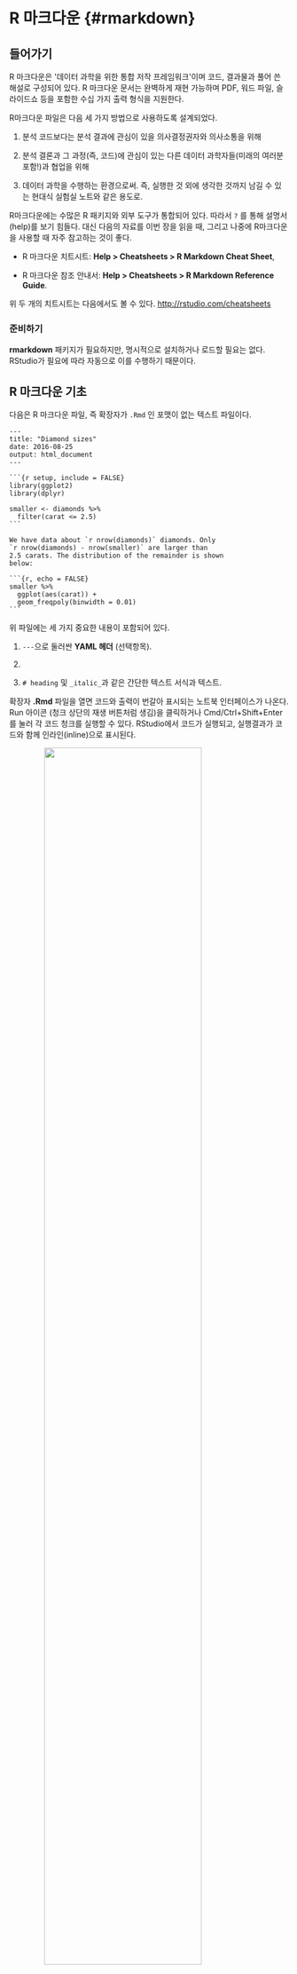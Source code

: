 
# R 마크다운 {#rmarkdown}

## 들어가기

R 마크다운은 '데이터 과학을 위한 통합 저작 프레임워크'이며 코드, 결과물과 풀어 쓴 해설로 구성되어 있다. R 마크다운 문서는 완벽하게 재현 가능하며 PDF, 워드 파일, 슬라이드쇼 등을 포함한 수십 가지 출력 형식을 지원한다. 

R마크다운 파일은 다음 세 가지 방법으로 사용하도록 설계되었다. 

1. 분석 코드보다는 분석 결과에 관심이 있을 의사결정권자와 의사소통을 위해 

1. 분석 결론과 그 과정(즉, 코드)에 관심이 있는 다른 데이터 과학자들(미래의 여러분 포함!)과 협업을 위해 

1. 데이터 과학을 수행하는 환경으로써. 즉, 실행한 것 외에 생각한 것까지 남길 수 있는 현대식 실험실 노트와 같은 용도로. 

R마크다운에는 수많은 R 패키지와 외부 도구가 통합되어 있다. 따라서 `?` 를 통해 설명서(help)를 보기 힘들다. 대신 다음의 자료를 이번 장을 읽을 때, 그리고 나중에 R마크다운을 사용할 때 자주 참고하는 것이 좋다. 

*   R 마크다운 치트시트: __Help > Cheatsheets > R Markdown Cheat Sheet__,

*   R 마크다운 참조 안내서: __Help > Cheatsheets > R Markdown Reference 
    Guide__.

위 두 개의 치트시트는 다음에서도 볼 수 있다. <http://rstudio.com/cheatsheets> 

### 준비하기

__rmarkdown__ 패키지가 필요하지만, 명시적으로 설치하거나 로드할 필요는 없다. RStudio가 필요에 따라 자동으로 이를 수행하기 때문이다.  



## R 마크다운 기초

다음은 R 마크다운 파일, 즉 확장자가 `.Rmd` 인 포맷이 없는 텍스트 파일이다.  


````
---
title: "Diamond sizes"
date: 2016-08-25
output: html_document
---

```{r setup, include = FALSE}
library(ggplot2)
library(dplyr)

smaller <- diamonds %>% 
  filter(carat <= 2.5)
```

We have data about `r nrow(diamonds)` diamonds. Only 
`r nrow(diamonds) - nrow(smaller)` are larger than
2.5 carats. The distribution of the remainder is shown
below:

```{r, echo = FALSE}
smaller %>% 
  ggplot(aes(carat)) + 
  geom_freqpoly(binwidth = 0.01)
```
````
 

위 파일에는 세 가지 중요한 내용이 포함되어 있다. 

1. `---`으로 둘러싼 __YAML 헤더__ (선택항목). 

1. ````` 으로 둘러싼 R 코드 청크 (코드묶음, Chunk). 

1. `# heading` 및 `_italic_`과 같은 간단한 텍스트 서식과 텍스트. 

확장자 __.Rmd__ 파일을 열면 코드와 출력이 번갈아 표시되는 노트북 인터페이스가 나온다. Run 아이콘 (청크 상단의 재생 버튼처럼 생김)을 클릭하거나 Cmd/Ctrl+Shift+Enter를 눌러 각 코드 청크를 실행할 수 있다. RStudio에서 코드가 실행되고, 실행결과가 코드와 함께 인라인(inline)으로 표시된다. 

<img src="rmarkdown/diamond-sizes-notebook.png" width="75%" style="display: block; margin: auto;" />

텍스트, 코드 및 실행 결과 모두가 포함된 최종 보고서를 작성하려면 ’Knit’을 클릭하거나 Cmd/Ctrl-Shift-K를 입력하면 된다. 혹은 `rmarkdown::render("1-example.Rmd")`으로 프로그램화할 수도 있다. 이렇게 하면 뷰어 창에 보고서가 나타나고, 다른 사용자와 공유할 수 있는 온전한 HTML 파일이 만들어진다. 

<img src="rmarkdown/diamond-sizes-report.png" width="75%" style="display: block; margin: auto;" />
 
문서를 니트(knit) 하면 R마크다운은 .Rmd 파일을 [__knitr__](http://yihui.name/knitr/), 로 보내는데, __knitr__는 모든 코드 청크를 실행하고 코드와 그 출력을 포함하는 새로운 마크다운 문서(.md)를 생성한다.<옮긴이 주: 이 책에서 ‘니트하다’는 이런 과정을 의미한다> 이렇게 생성된 마크다운 파일은 이후 [__pandoc__]<http://pandoc.org/>이 처리하는데, pandoc은 완성 파일을 생성하는 역할을 한다. 이와 같이 작업이 두 단계로 나누어져서, 다양한 출력 형식을 만들 수 있다는 장점이 있다. [R markdown formats]에서 이를 배우도록 하겠다. 

<img src="images/RMarkdownFlow.png" width="75%" style="display: block; margin: auto;" />

이제 .Rmd 파일을 만들어보자. 메뉴 모음에서 *File > New File > R Markdown ...* 을 선택하라. RStudio는 파일에 콘텐츠를 미리 채우는 마법사를 실행시키는데, 이 컨텐츠들은 R마크다운의 주요 기능이 어떻게 작동하는지를 보여준다. 

다음 섹션에서는 R마크다운 문서의 세 가지 구성요소인 마크다운 텍스트, 코드 청크 및 YAML 헤더에 대해 자세히 설명한다.

### 연습문제

1. _File > New File > R Notebook_ 을 클릭하여 새 노트북을 생성하라. 안내문을 읽어보라. 청크 실행을 연습하라. 코드를 수정하고 재실행하고 수정된 출력을 볼 수 있는지 확인하라. 

1. _File > New File > R Markdown..._ 을 클릭하여 새로운 R마크다운 문서를 생성하라. 해당 버튼을 클릭하여 문서를 니트하라. 적절한 키보드 단축키를 사용하여 니트하라. 입력을 수정하고 출력 변경을 볼 수 있는지 확인하라. 

1. 위에서 만든 R 노트북 및 R마크다운 파일을 비교∙대조하라. 출력은 얼마나 비슷한가? 어떻게 다른가? 입력은 얼마나 비슷한가? 어떻게 다른가? YAML 헤더를 서로 다른 것으로 복사하면 어떻게 되는가? 

1. 새로운 R마크다운 문서를 HTML, PDF 및 워드의 세 가지 기본 제공 형식으로 만들어라. 세 문서를 각각 니트하라. 출력은 어떻게 다른가? 입력값은 어떻게 다른가? (PDF 출력물을 만들기 위해 LaTeX을 설치해야 할 수도 있다 – 이 경우 설치할 것인지 RStudio가 물어볼 것이다.) 

## 마크다운으로 텍스트 서식 지정하기

확장자 __.Rmd__ 파일 내부의 문장은 마크다운 문법으로 작성되는데, 이는 일반 텍스트 파일의 형식을 지정하기 위한 간단한 규칙이다. 마크다운은 읽고 쓰기 쉽도록 설계되었다. 또한 배우기도 쉽다. 다음의 가이드는 R마크다운에서도 실행되는 마크다운의 소폭 확장 버전인 Pandoc 마크다운을 사용하는 방법을 보여준다. 


```
Text formatting 
------------------------------------------------------------

*italic*  or _italic_
**bold**   __bold__
`code`
superscript^2^ and subscript~2~

Headings
------------------------------------------------------------

# 1st Level Header

## 2nd Level Header

### 3rd Level Header

Lists
------------------------------------------------------------

*   Bulleted list item 1

*   Item 2

    * Item 2a

    * Item 2b

1.  Numbered list item 1

1.  Item 2. The numbers are incremented automatically in the output.

Links and images
------------------------------------------------------------

<http://example.com>

[linked phrase](http://example.com)

![optional caption text](path/to/img.png)

Tables 
------------------------------------------------------------

First Header  | Second Header
------------- | -------------
Content Cell  | Content Cell
Content Cell  | Content Cell
```

이것들을 익히는 가장 좋은 방법은 한 번 만들어 보는 것이다. 며칠이 걸리겠지만, 곧 익숙해질 것이며, 일부러 생각해 낼 필요도 없게 될 것이다. 잊어버린 경우 *Help > Markdown Quick Reference*를 사용하여 편리한 참조 시트를 찾아볼 수 있다. 

### 연습문제

1. 배운 것을 실습하기 위해 이력서를 간단하게 작성하라. 제목은 여러분의 이름이어야 하며, (적어도) 학력사항이나 경력사항 헤더가 포함되어야 한다. 각 절에는 글머리 목록으로 경력사항∙학위가 포함되어야 한다. 연도는 굵게 강조하라. 

1.    R 마크다운 빠른 참조를 사용하여 다음을 수행하는 방법을 파악하라.  
    1. 각주를 추가. 
    1. 가로 실선을 추가.  
    1. 블록 인용을 추가. 

1. 다음 사이트 <https://github.com/hadley/r4ds/tree/master/rmarkdown>에서 `diamond-sizes.Rmd`의 내용물을 로컬 R 마크다운 문서에 복사-붙여넣기하라. 이 문서를 실행할 수 있는지 확인 후, 가장 눈에 띄는 특징을 빈도 다각형 뒤에 텍스트로 추가하라. 


## 코드 청크

R마크다운 문서에서 코드를 실행하려면 청크를 삽입해야 한다. 세 가지 방법이 있다. 

1.    키보드 단축키 Cmd/Ctrl+Alt+I 

1.    편집기 툴바의 ’Insert’ 버튼 아이콘 

1.    청크 구분 기호 ` ```{r} ` 과 ` ``` ` 를 수동으로 타이핑 

물론 키보드 단축키를 외울 것을 추천한다. 결국에는 많은 시간을 절약해줄 것이다! 

코드를 실행하기 위해, 앞에서 배워서 아마 지금쯤이면 애용하고 있을, 키보드 단축키 Cmd/Ctrl+Enter를 계속 이용해도 된다. 그러나 새로운 키보드 단축키인 Cmd/Ctrl+Shift+Enter 를 사용하여 청크의 모든 코드를 실행할 수 있다. 청크를 함수라고 생각하라. 청크는 상대적으로 자립(self-contained) 해야 하며 단일 작업에 중점을 두어야 한다. 

다음 절에서는 ````{r`, 그 뒤에 옵션인 청크 이름, 그 뒤에 쉼표로 구분된 옵션, 그 뒤에 `}`로 구성된 청크 헤더를 설명한다. 그 다음에는 R 코드가 위치하고, 최종 `````으로 청크 끝을 표시한다. 


### 청크 이름

다음과 같이 청크에 옵션으로 이름을 줄 수 있다. ```` ```{r 청크이름} ````. 청크 이름을 사용하는 것은 세 가지 이점이 있다. 

1.    스크립트 편집기의 왼쪽 하단에 있는 드롭 다운 코드 탐색기를 사용하여 특정 청크로 쉽게 옮겨갈 수 있다. 

    <img src="screenshots/rmarkdown-chunk-nav.png" width="30%" style="display: block; margin: auto;" />

1. 청크에 의해 생성된 그래프가 유용한 이름을 갖게 되어, 다른 곳에서 쉽게 사용할 수 있다. [기타 중요한 옵션]에서 이에 대해 자세히 다룰 것이다. 

1.  캐시된 청크 네트워크를 설정해서, 실행할 때마다 오래 걸리는 계산이 재수행되는 것을 피할 수 있다. 자세한 내용은 곧 나온다. 

특별한 동작을 하게 하는 청크 이름이 하나 있는데 바로 `setup`이다. 노트북 모드에 있을 때 setup 이름을 가진 청크는 다른 코드가 실행되기 전에 자동으로 한 번 실행된다. 

### 청크 옵션

청크 헤더의 인수 중 하나인 __options__를 사용하면 출력을 사용자 정의할 수 있다. knitr에는 코드 청크를 사용자 정의하는 데 사용하는 옵션이 60여 개나 있다. 여기에서는 자주 사용되는 중요한 청크 옵션들에 대해 다룬다. 전체 목록은 <http://yihui.name/knitr/options/>에서 볼 수 있다. 

코드 블록의 실행 여부와 완성된 보고서에 삽입되는 결과 선택을 제어하는 옵션들이 가장 중요하다. 

1.    `eval = FALSE`를 하면 코드가 실행(evaluate)되는 것이 방지된다(물론 코드가 실행되지 않으면 결과도 생성되지 않는다). 이것은 예제 코드를 표시하거나, 각 행마다 주석 처리하지 않고 큰 코드 블록을 비활성화하는 데 유용하다. 

1.    `include = FALSE` 를 하면 코드는 실행하지만 코드나 결과가 최종 문서에 표시되지 않는다. 설정 코드에 이를 사용하면 보고서가 복잡해지지 않는다. 

1.    `echo = FALSE`를 사용하면 완성된 파일에 코드는 보이지 않지만, 결과는 보인다. R코드를 보고 싶지 않은 사람들을 대상으로 한 보고서를 작성할 때 이것을 사용하라. 

1.    `message = FALSE` 또는`warning = FALSE `를 하면 메시지나 경고가 완성된 파일에 나타나지 않는다. 

1.    `results = 'hide'`를 하면 출력이 보이지 않고, `fig.show = 'hide'`를 하면 플롯이 보이지 않는다. 

1.    `error = TRUE`를 하면 코드가 오류를 반환하더라도 렌더링이 계속된다. 보고서의 최종 버전에 이것이 포함되는 경우는 거의 없겠지만 .Rmd 내에서 수행되는 작업을 정확하게 디버깅해야 하는 경우 매우 유용할 수 있다. R을 교육하거나 의도적으로 오류를 포함하려는 경우에도 유용하다. 기본값인 `error = FALSE`에서는 문서에 오류가 하나라도 있으면 니트가 성공적으로 작동하지 않는다. 

다음 표에는 각 옵션의 출력 유형이 제약하는 항목이 요약되어 있다. 

Option             | Run code | Show code | Output | Plots | Messages | Warnings 
-------------------|----------|-----------|--------|-------|----------|---------
`eval = FALSE`     | -        |           | -      | -     | -        | -
`include = FALSE`  |          | -         | -      | -     | -        | -
`echo = FALSE`     |          | -         |        |       |          |
`results = "hide"` |          |           | -      |       |          | 
`fig.show = "hide"`|          |           |        | -     |          |
`message = FALSE`  |          |           |        |       | -        |
`warning = FALSE`  |          |           |        |       |          | -


### 표

기본적으로 R 마크다운은 콘솔에서 보이는 대로 데이터프레임과 행렬을 인쇄한다. 


```r
mtcars[1:5, ]
#>                    mpg cyl disp  hp drat   wt qsec vs am gear carb
#> Mazda RX4         21.0   6  160 110 3.90 2.62 16.5  0  1    4    4
#> Mazda RX4 Wag     21.0   6  160 110 3.90 2.88 17.0  0  1    4    4
#> Datsun 710        22.8   4  108  93 3.85 2.32 18.6  1  1    4    1
#> Hornet 4 Drive    21.4   6  258 110 3.08 3.21 19.4  1  0    3    1
#> Hornet Sportabout 18.7   8  360 175 3.15 3.44 17.0  0  0    3    2
```

추가 서식으로 데이터를 표시하려면 `knitr::kable` 함수를 사용하면 된다. 표 \@ref(tab:kable)는 다음 코드로 생성되었다. 


```r
knitr::kable(
  mtcars[1:5, ], 
  caption = "A knitr kable."
)
```



Table: (\#tab:kable)A knitr kable.

                      mpg   cyl   disp    hp   drat     wt   qsec   vs   am   gear   carb
------------------  -----  ----  -----  ----  -----  -----  -----  ---  ---  -----  -----
Mazda RX4            21.0     6    160   110   3.90   2.62   16.5    0    1      4      4
Mazda RX4 Wag        21.0     6    160   110   3.90   2.88   17.0    0    1      4      4
Datsun 710           22.8     4    108    93   3.85   2.32   18.6    1    1      4      1
Hornet 4 Drive       21.4     6    258   110   3.08   3.21   19.4    1    0      3      1
Hornet Sportabout    18.7     8    360   175   3.15   3.44   17.0    0    0      3      2

표를 사용자 정의할 수 있는 다른 방법을 보려면 `?knitr::kable`를 통해 설명서를 읽어라. 더 자세한 사용자 정의를 원한다면 __xtable__, __stargazer__, __pander__, __tables__, __ascii__ 패키지를 고려하라. 각각에는 R 코드로 서식화된 표를 반환하는 도구들이 있다. 

또한 그림 삽입 방식을 제어하는 옵션이 풍부하게 있다. [플롯 저장하기]에서 이것들에 대해 배울 것이다. 

  
### 캐싱

Normally, each knit of a document starts from a completely clean slate. This is great for reproducibility, because it ensures that you've captured every important computation in code. However, it can be painful if you have some computations that take a long time. The solution is `cache = TRUE`. When set, this will save the output of the chunk to a specially named file on disk. On subsequent runs, knitr will check to see if the code has changed, and if it hasn't, it will reuse the cached results.

The caching system must be used with care, because by default it is based on the code only, not its dependencies. For example, here the `processed_data` chunk depends on the `raw_data` chunk:

    ```{r raw_data}
    rawdata <- readr::read_csv("a_very_large_file.csv")
    ```
    
    ```{r processed_data, cache = TRUE}
    processed_data <- rawdata %>% 
      filter(!is.na(import_var)) %>% 
      mutate(new_variable = complicated_transformation(x, y, z))
    ```

Caching the `processed_data` chunk means that it will get re-run if the dplyr pipeline is changed, but it won't get rerun if the `read_csv()` call changes. You can avoid that problem with the `dependson` chunk option:

    ```{r processed_data, cache = TRUE, dependson = "raw_data"}
    processed_data <- rawdata %>% 
      filter(!is.na(import_var)) %>% 
      mutate(new_variable = complicated_transformation(x, y, z))
    ```

`dependson` should contain a character vector of *every* chunk that the cached chunk depends on. Knitr will update the results for the cached chunk whenever it detects that one of its dependencies have changed.

Note that the chunks won't update if `a_very_large_file.csv` changes, because knitr caching only tracks changes within the `.Rmd` file. If you want to also track changes to that file you can use the `cache.extra` option. This is an arbitrary R expression that will invalidate the cache whenever it changes. A good function to use is `file.info()`: it returns a bunch of information about the file including when it was last modified. Then you can write:

    ```{r raw_data, cache.extra = file.info("a_very_large_file.csv")}
    rawdata <- readr::read_csv("a_very_large_file.csv")
    ```

As your caching strategies get progressively more complicated, it's a good idea to regularly clear out all your caches with `knitr::clean_cache()`.

I've used the advice of [David Robinson](https://twitter.com/drob/status/738786604731490304) to name these chunks: each chunk is named after the primary object that it creates. This makes it easier to understand the `dependson` specification.

### 전역 옵션

__knitr__로 작업하다 보면 일부 기본 청크 옵션은 필요에 맞지 않아 변경하고자 할 것이다. 코드 청크에서 `knitr::opts_chunk$set()`을 호출하면 된다. 예를 들어 책과 튜토리얼을 작성할 때 나는 다음과 같이 설정한다. 


```r
knitr::opts_chunk$set(
  comment = "#>",
  collapse = TRUE
)
```

이는 내가 선호하는 주석 형식을 사용하고 코드와 출력이 밀접하게 붙어있게 하는 설정이다. 반면에 보고서를 준비하고 있다면 다음과 같이 설정할 수 있다. 


```r
knitr::opts_chunk$set(
  echo = FALSE
)
```

이는 기본값으로 코드를 숨기며, 표시하도록 의도적으로 선택(`echo = TRUE`)한 청크만 보여주는 설정이다. `message = FALSE` 및 `warning = FALSE` 설정도 생각해볼 수 있으나, 이 경우 최종 문서에서 아무 메시지도 볼 수 없기 때문에 디버깅이 더 어려워진다. 

### Inline code

There is one other way to embed R code into an R Markdown document: directly into the text, with:  `` `r ` ``. This can be very useful if you mention properties of your data in the text. For example, in the example document I used at the start of the chapter I had:

> We have data about `` `r nrow(diamonds)` `` diamonds. 
> Only `` `r nrow(diamonds) - nrow(smaller)` `` are larger 
> than 2.5 carats. The distribution of the remainder is shown below:

When the report is knit, the results of these computations are inserted into the text:

> We have data about 53940 diamonds. Only 126 are larger than 
> 2.5 carats. The distribution of the remainder is shown below:

When inserting numbers into text, `format()` is your friend. It allows you to set the number of `digits` so you don't print to a ridiculous degree of accuracy, and a `big.mark` to make numbers easier to read. I'll often combine these into a helper function:


```r
comma <- function(x) format(x, digits = 2, big.mark = ",")
comma(3452345)
#> [1] "3,452,345"
comma(.12358124331)
#> [1] "0.12"
```

### Exercises

1.  Add a section that explores how diamond sizes vary by cut, colour,
    and clarity. Assume you're writing a report for someone who doesn't know
    R, and instead of setting `echo = FALSE` on each chunk, set a global 
    option.

1.  Download `diamond-sizes.Rmd` from
    <https://github.com/hadley/r4ds/tree/master/rmarkdown>. Add a section
    that describes the largest 20 diamonds, including a table that displays
    their most important attributes.

1.  Modify `diamonds-sizes.Rmd` to use `comma()` to produce nicely
    formatted output. Also include the percentage of diamonds that are
    larger than 2.5 carats.

1.  Set up a network of chunks where `d` depends on `c` and `b`, and
    both `b` and `c` depend on `a`. Have each chunk print `lubridate::now()`,
    set `cache = TRUE`, then verify your understanding of caching.

## Troubleshooting

Troubleshooting R Markdown documents can be challenging because you are no longer in an interactive R environment, and you will need to learn some new tricks. The first thing you should always try is to recreate the problem in an interactive session. Restart R, then "Run all chunks" (either from Code menu, under Run region), or with the keyboard shortcut Ctrl + Alt + R. If you're lucky, that will recreate the problem, and you can figure out what's going on interactively.

If that doesn't help, there must be something different between your interactive environment and the R markdown environment. You're going to need to systematically explore the options. The most common difference is the working directory: the working directory of an R Markdown is the directory in which it lives. Check the working directory is what you expect by including `getwd()` in a chunk.

Next, brainstorm all the things that might cause the bug. You'll need to systematically check that they're the same in your R session and your R markdown session. The easiest way to do that is to set `error = TRUE` on the chunk causing the problem, then use `print()` and `str()` to check that settings are as you expect.

## YAML header

You can control many other "whole document" settings by tweaking the parameters of the YAML header.  You might wonder what YAML stands for: it's "yet another markup language", which is designed for representing hierarchical data in a way that's easy for humans to read and write. R Markdown uses it to control many details of the output. Here we'll discuss two: document parameters and bibliographies.

### Parameters

R Markdown documents can include one or more parameters whose values can be set when you render the report. Parameters are useful when you want to re-render the same report with distinct values for various key inputs. For example, you might be producing sales reports per branch, exam results by student, or demographic summaries by country. To declare one or more parameters, use the `params` field. 

This example uses a `my_class` parameter to determine which class of cars to display:


````
---
output: html_document
params:
  my_class: "suv"
---

```{r setup, include = FALSE}
library(ggplot2)
library(dplyr)

class <- mpg %>% filter(class == params$my_class)
```

# Fuel economy for `r params$my_class`s

```{r, message = FALSE}
ggplot(class, aes(displ, hwy)) + 
  geom_point() + 
  geom_smooth(se = FALSE)
```
````

As you can see, parameters are available within the code chunks as a read-only list named `params`.

You can write atomic vectors directly into the YAML header. You can also run arbitrary R expressions by prefacing the parameter value with `!r`. This is a good way to specify date/time parameters.

```yaml
params:
  start: !r lubridate::ymd("2015-01-01")
  snapshot: !r lubridate::ymd_hms("2015-01-01 12:30:00")
```

In RStudio, you can click the "Knit with Parameters" option in the Knit dropdown menu to set parameters, render, and preview the report in a single user friendly step. You can customise the dialog by setting other options in the header. See <http://rmarkdown.rstudio.com/developer_parameterized_reports.html#parameter_user_interfaces> for more details.

Alternatively, if you need to produce many such paramterised reports, you can call `rmarkdown::render()` with a list of `params`:


```r
rmarkdown::render("fuel-economy.Rmd", params = list(my_class = "suv"))
```

This is particularly powerful in conjunction with `purrr:pwalk()`. The following example creates a report for each value of `class` found in `mpg`. First we create a data frame that has one row for each class, giving the `filename` of the report and the `params`:


```r
reports <- tibble(
  class = unique(mpg$class),
  filename = stringr::str_c("fuel-economy-", class, ".html"),
  params = purrr::map(class, ~ list(my_class = .))
)
reports
#> # A tibble: 7 x 3
#>   class   filename                  params    
#>   <chr>   <chr>                     <list>    
#> 1 compact fuel-economy-compact.html <list [1]>
#> 2 midsize fuel-economy-midsize.html <list [1]>
#> 3 suv     fuel-economy-suv.html     <list [1]>
#> 4 2seater fuel-economy-2seater.html <list [1]>
#> 5 minivan fuel-economy-minivan.html <list [1]>
#> 6 pickup  fuel-economy-pickup.html  <list [1]>
#> # ... with 1 more row
```

Then we match the column names to the argument names of `render()`, and use purrr's __parallel__ walk to call `render()` once for each row:


```r
reports %>% 
  select(output_file = filename, params) %>% 
  purrr::pwalk(rmarkdown::render, input = "fuel-economy.Rmd")
```

### Bibliographies and Citations

Pandoc can automatically generate citations and a bibliography in a number of styles. To use this feature, specify a bibliography file using the `bibliography` field in your file's header. The field should contain a path from the directory that contains your .Rmd file to the file that contains the bibliography file:

```yaml
bibliography: rmarkdown.bib
```

You can use many common bibliography formats including BibLaTeX, BibTeX, endnote, medline.

To create a citation within your .Rmd file, use a key composed of ‘@’ + the citation identifier from the bibliography file. Then place the citation in square brackets. Here are some examples:

```markdown
Separate multiple citations with a `;`: Blah blah [@smith04; @doe99].

You can add arbitrary comments inside the square brackets: 
Blah blah [see @doe99, pp. 33-35; also @smith04, ch. 1].

Remove the square brackets to create an in-text citation: @smith04 
says blah, or @smith04 [p. 33] says blah.

Add a `-` before the citation to suppress the author's name: 
Smith says blah [-@smith04].
```

When R Markdown renders your file, it will build and append a bibliography to the end of your document. The bibliography will contain each of the cited references from your bibliography file, but it will not contain a section heading. As a result it is common practice to end your file with a section header for the bibliography, such as `# References` or `# Bibliography`.

You can change the style of your citations and bibliography by referencing a CSL (citation style language) file in the `csl` field:

```yaml
bibliography: rmarkdown.bib
csl: apa.csl
```

As with the bibliography field, your csl file should contain a path to the file. Here I assume that the csl file is in the same directory as the .Rmd file. A good place to find CSL style files for common bibliography styles is  <http://github.com/citation-style-language/styles>.

## Learning more

R Markdown is still relatively young, and is still growing rapidly. The best place to stay on top of innovations is the official R Markdown website: <http://rmarkdown.rstudio.com>.

There are two important topics that we haven't covered here: collaboration, and the details of accurately communicating your ideas to other humans. Collaboration is a vital part of modern data science, and you can make your life much easier by using version control tools, like Git and GitHub. We recommend two free resources that will teach you about Git:

1.  "Happy Git with R": a user friendly introduction to Git and GitHub from 
    R users, by Jenny Bryan. The book is freely available online:
    <http://happygitwithr.com>
    
1.  The "Git and GitHub" chapter of _R Packages_, by Hadley. You can also 
    read it for free online: <http://r-pkgs.had.co.nz/git.html>.

I have also not touched on what you should actually write in order to clearly communicate the results of your analysis. To improve your writing, I highly recommend reading either [_Style: Lessons in Clarity and Grace_](https://amzn.com/0134080416) by Joseph M. Williams & Joseph Bizup, or [_The Sense of Structure: Writing from the Reader's Perspective_](https://amzn.com/0205296327) by George Gopen. Both books will help you understand the structure of sentences and paragraphs, and give you the tools to make your writing more clear. (These books are rather expensive if purchased new, but they're used by many English classes so there are plenty of cheap second-hand copies). George Gopen also has a number of short articles on writing at <https://www.georgegopen.com/the-litigation-articles.html>. They are aimed at lawyers, but almost everything applies to data scientists too. 
  
